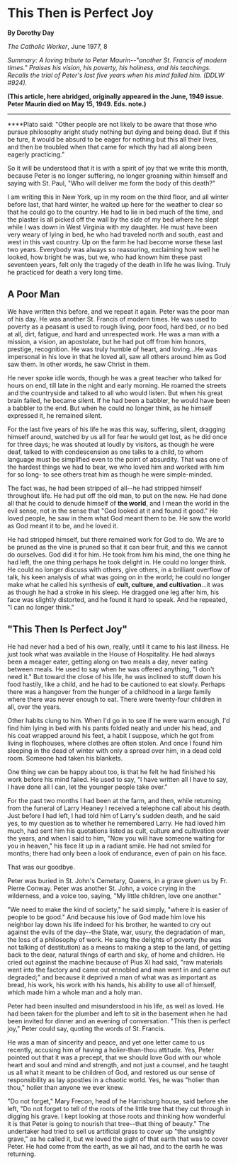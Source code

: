 This Then is Perfect Joy
========================

**By Dorothy Day**

*The Catholic Worker*, June 1977, 8

*Summary: A loving tribute to Peter Maurin--"another St. Francis of
modern times." Praises his vision, his poverty, his holiness, and his
teachings. Recalls the trial of Peter's last five years when his mind
failed him. (DDLW \#924).*

**(This article, here abridged, originally appeared in the June, 1949
issue. Peter Maurin died on May 15, 1949. Eds. note.)**

****

****Plato said: "Other people are not likely to be aware that those who
pursue philosophy aright study nothing but dying and being dead. But if
this be ture, it would be absurd to be eager for nothing but this all
their lives, and then be troubled when that came for which thy had all
along been eagerly practicing."

So it will be understood that it is with a spirit of joy that we write
this month, because Peter is no longer suffering, no longer groaning
within himself and saying with St. Paul, "Who will deliver me form the
body of this death?"

I am writing this in New York, up in my room on the third floor, and all
winter before last, that hard winter, he waited up here for the weather
to clear so that he could go to the country. He had to lie in bed much
of the time, and the plaster is all picked off the wall by the side of
my bed where he slept while I was down in West Virginia with my
daughter. He must have been very weary of lying in bed, he who had
traveled north and south, east and west in this vast country. Up on the
farm he had become worse these last two years. Everybody was always so
reassuring, exclaiming how well he looked, how bright he was, but we,
who had known him these past seventeen years, felt only the tragedy of
the death in life he was living. Truly he practiced for death a very
long time.

A Poor Man
----------

We have written this before, and we repeat it again. Peter was the poor
man of his day. He was another St. Francis of modern times. He was used
to poverty as a peasant is used to rough living, poor food, hard bed, or
no bed at all, dirt, fatigue, and hard and unrespected work. He was a
man with a mission, a vision, an apostolate, but he had put off from him
honors, prestige, recognition. He was truly humble of heart, and
loving…He was impersonal in his love in that he loved all, saw all
others around him as God saw them. In other words, he saw Christ in
them.

He never spoke idle words, though he was a great teacher who talked for
hours on end, till late in the night and early morning. He roamed the
streets and the countryside and talked to all who would listen. But when
his great brain failed, he became silent. If he had been a babbler, he
would have been a babbler to the end. But when he could no longer think,
as he himself expressed it, he remained silent.

For the last five years of his life he was this way, suffering, silent,
dragging himself around, watched by us all for fear he would get lost,
as he did once for three days; he was shouted at loudly by visitors, as
though he were deaf, talked to with condescension as one talks to a
child, to whom language must be simplified even to the point of
absurdity. That was one of the hardest things we had to bear, we who
loved him and worked with him for so long- to see others treat him as
though he were simple-minded.

The fact was, he had been stripped of all--he had stripped himself
throughout life. He had put off the old man, to put on the new. He had
done all that he could to denude himself of **the world**, and I mean
the world in the evil sense, not in the sense that "God looked at it and
found it good." He loved people, he saw in them what God meant them to
be. He saw the world as God meant it to be, and he loved it.

He had stripped himself, but there remained work for God to do. We are
to be pruned as the vine is pruned so that it can bear fruit, and this
we cannot do ourselves. God did it for him. He took from him his mind,
the one thing he had left, the one thing perhaps he took delight in. He
could no longer think. He could no longer discuss with others, give
others, in a brilliant overflow of talk, his keen analysis of what was
going on in the world; he could no longer make what he called his
synthesis of **cult, culture, and cultivation**…it was as though he had
a stroke in his sleep. He dragged one leg after him, his face was
slightly distorted, and he found it hard to speak. And he repeated, "I
can no longer think."

"This Then Is Perfect Joy"
--------------------------

He had never had a bed of his own, really, until it came to his last
illness. He just took what was available in the House of Hospitality. He
had always been a meager eater, getting along on two meals a day, never
eating between meals. He used to say when he was offered anything, "I
don't need it." But toward the close of his life, he was inclined to
stuff down his food hastily, like a child, and he had to be cautioned to
eat slowly. Perhaps there was a hangover from the hunger of a childhood
in a large family where there was never enough to eat. There were
twenty-four children in all, over the years.

Other habits clung to him. When I'd go in to see if he were warm enough,
I'd find him lying in bed with his pants folded neatly and under his
head, and his coat wrapped around his feet, a habit I suppose, which he
got from living in flophouses, where clothes are often stolen. And once
I found him sleeping in the dead of winter with only a spread over him,
in a dead cold room. Someone had taken his blankets.

One thing we can be happy about too, is that he felt he had finished his
work before his mind failed. He used to say, "I have written all I have
to say, I have done all I can, let the younger people take over."

For the past two months I had been at the farm, and then, while
returning from the funeral of Larry Heaney I received a telephone call
about his death. Just before I had left, I had told him of Larry's
sudden death, and he said yes, to my question as to whether he
remembered Larry. He had loved him much, had sent him his quotations
listed as cult, culture and cultivation over the years, and when I said
to him, "Now you will have someone waiting for you in heaven," his face
lit up in a radiant smile. He had not smiled for months; there had only
been a look of endurance, even of pain on his face.

That was our goodbye.

Peter was buried in St. John's Cemetary, Queens, in a grave given us by
Fr. Pierre Conway. Peter was another St. John, a voice crying in the
wilderness, and a voice too, saying, "My little children, love one
another."

"We need to make the kind of society," he said simply, "where it is
easier of people to be good." And because his love of God made him love
his neighbor lay down his life indeed for his brother, he wanted to cry
out against the evils of the day--the State, war, usury, the degradation
of man, the loss of a philosophy of work. He sang the delights of
poverty (he was not talking of destitution) as a means to making a step
to the land, of getting back to the dear, natural things of earth and
sky, of home and children. He cried out against the machine because of
Pius XI had said, "raw materials went into the factory and came out
ennobled and man went in and came out degraded;" and because it deprived
a man of what was as important as bread, his work, his work with his
hands, his ability to use all of himself, which made him a whole man and
a holy man.

Peter had been insulted and misunderstood in his life, as well as loved.
He had been taken for the plumber and left to sit in the basement when
he had been invited for dinner and an evening of conversation. "This
then is perfect joy," Peter could say, quoting the words of St. Francis.

He was a man of sincerity and peace, and yet one letter came to us
recently, accusing him of having a holier-than-thou attitude. Yes, Peter
pointed out that it was a precept, that we should love God with our
whole heart and soul and mind and strength, and not just a counsel, and
he taught us all what it meant to be children of God, and restored us
our sense of responsibility as lay apostles in a chaotic world. Yes, he
was "holier than thou," holier than anyone we ever knew.

"Do not forget," Mary Frecon, head of he Harrisburg house, said before
she left, "Do not forget to tell of the roots of the little tree that
they cut through in digging his grave. I kept looking at those roots and
thinking how wonderful it is that Peter is going to nourish that
tree--that thing of beauty." The undertaker had tried to sell us
artificial grass to cover up "the unsightly grave," as he called it, but
we loved the sight of that earth that was to cover Peter. He had come
from the earth, as we all had, and to the earth he was returning.
